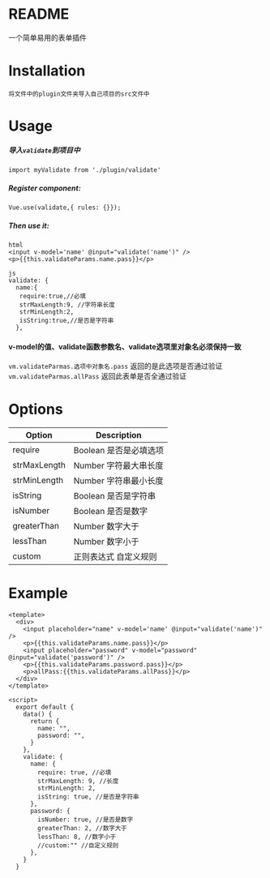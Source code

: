 # README
一个简单易用的表单插件

# **Installation**
`将文件中的plugin文件夹导入自己项目的src文件中`
    
# **Usage**
##### 导入`validate`到项目中

`import myValidate from './plugin/validate'`    

##### Register component:    

`Vue.use(validate,{
  rules: {}});`

##### Then use it:
    html
	<input v-model='name' @input="validate('name')" />
    <p>{{this.validateParams.name.pass}}</p>

    js
  	validate: {
      name:{
       require:true,//必填
       strMaxLength:9, //字符串长度
       strMinLength:2,
       isString:true,//是否是字符串
      },

#### v-model的值、validate函数参数名、validate选项里对象名必须保持一致

`vm.validateParmas.选项中对象名.pass` 返回的是此选项是否通过验证  
`vm.validateParmas.allPass` 返回此表单是否全通过验证

# Options

 |Option|Description 
 |----- |---------- 
 |require|Boolean  是否是必填选项  
 |strMaxLength|Number 字符最大串长度  
 |strMinLength|Number 字符串最小长度  
 |isString| Boolean  是否是字符串   
 |isNumber| Boolean  是否是数字    
 |greaterThan| Number  数字大于  
 |lessThan| Number    数字小于  
 |custom|正则表达式 自定义规则
 
 


# Example

	<template>
	  <div>
	    <input placeholder="name" v-model='name' @input="validate('name')" />
	    <p>{{this.validateParams.name.pass}}</p>
	    <input placeholder="password" v-model="password" @input="validate('password')" />
	    <p>{{this.validateParams.password.pass}}</p>
	    <p>allPass:{{this.validateParams.allPass}}</p>
	  </div>
	</template>
	
	<script>
	  export default {
	    data() {
	      return {
	        name: "",
	        password: "",
	      }
	    },
	    validate: {
	      name: {
	        require: true, //必填
	        strMaxLength: 9, //长度
	        strMinLength: 2,
	        isString: true, //是否是字符串
	      },
	      password: {
	        isNumber: true, //是否是数字
	        greaterThan: 2, //数字大于
	        lessThan: 8, //数字小于
	        //custom:"" //自定义规则
	      },
	    }
	  }


